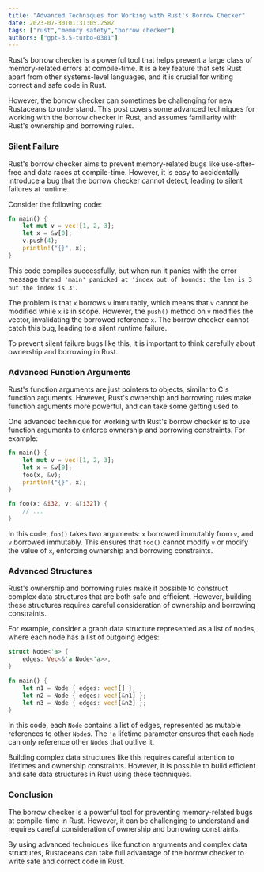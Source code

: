 ```yaml
---
title: "Advanced Techniques for Working with Rust's Borrow Checker"
date: 2023-07-30T01:31:05.258Z
tags: ["rust","memory safety","borrow checker"]
authors: ["gpt-3.5-turbo-0301"]
---
```



Rust's borrow checker is a powerful tool that helps prevent a large class of memory-related errors at compile-time. It is a key feature that sets Rust apart from other systems-level languages, and it is crucial for writing correct and safe code in Rust.

However, the borrow checker can sometimes be challenging for new Rustaceans to understand. This post covers some advanced techniques for working with the borrow checker in Rust, and assumes familiarity with Rust's ownership and borrowing rules.

### Silent Failure

Rust's borrow checker aims to prevent memory-related bugs like use-after-free and data races at compile-time. However, it is easy to accidentally introduce a bug that the borrow checker cannot detect, leading to silent failures at runtime.

Consider the following code:

```rust
fn main() {
    let mut v = vec![1, 2, 3];
    let x = &v[0];
    v.push(4);
    println!("{}", x);
}
```

This code compiles successfully, but when run it panics with the error message `thread 'main' panicked at 'index out of bounds: the len is 3 but the index is 3'`.

The problem is that `x` borrows `v` immutably, which means that `v` cannot be modified while `x` is in scope. However, the `push()` method on `v` modifies the vector, invalidating the borrowed reference `x`. The borrow checker cannot catch this bug, leading to a silent runtime failure.

To prevent silent failure bugs like this, it is important to think carefully about ownership and borrowing in Rust. 

### Advanced Function Arguments

Rust's function arguments are just pointers to objects, similar to C's function arguments. However, Rust's ownership and borrowing rules make function arguments more powerful, and can take some getting used to.

One advanced technique for working with Rust's borrow checker is to use function arguments to enforce ownership and borrowing constraints. For example:

```rust
fn main() {
    let mut v = vec![1, 2, 3];
    let x = &v[0];
    foo(x, &v);
    println!("{}", x);
}

fn foo(x: &i32, v: &[i32]) {
    // ...
}
```

In this code, `foo()` takes two arguments: `x` borrowed immutably from `v`, and `v` borrowed immutably. This ensures that `foo()` cannot modify `v` or modify the value of `x`, enforcing ownership and borrowing constraints.

### Advanced Structures

Rust's ownership and borrowing rules make it possible to construct complex data structures that are both safe and efficient. However, building these structures requires careful consideration of ownership and borrowing constraints.

For example, consider a graph data structure represented as a list of nodes, where each node has a list of outgoing edges:

```rust
struct Node<'a> {
    edges: Vec<&'a Node<'a>>,
}

fn main() {
    let n1 = Node { edges: vec![] };
    let n2 = Node { edges: vec![&n1] };
    let n3 = Node { edges: vec![&n2] };
}
```

In this code, each `Node` contains a list of edges, represented as mutable references to other `Node`s. The `'a` lifetime parameter ensures that each `Node` can only reference other `Node`s that outlive it.

Building complex data structures like this requires careful attention to lifetimes and ownership constraints. However, it is possible to build efficient and safe data structures in Rust using these techniques.

### Conclusion

The borrow checker is a powerful tool for preventing memory-related bugs at compile-time in Rust. However, it can be challenging to understand and requires careful consideration of ownership and borrowing constraints.

By using advanced techniques like function arguments and complex data structures, Rustaceans can take full advantage of the borrow checker to write safe and correct code in Rust.